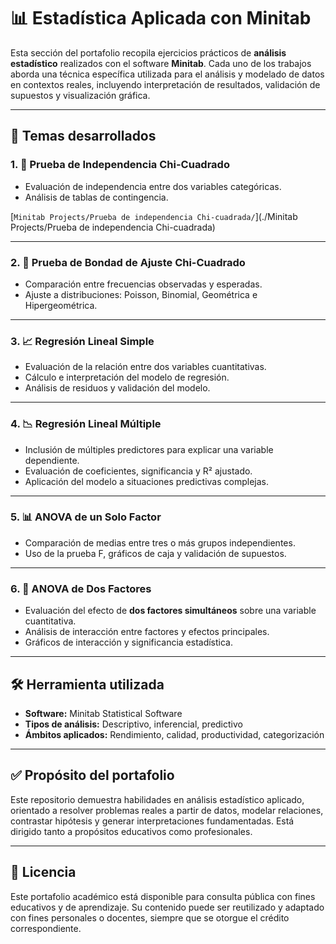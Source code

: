 # 📊 Estadística Aplicada con Minitab

Esta sección del portafolio recopila ejercicios prácticos de **análisis estadístico** realizados con el software **Minitab**. Cada uno de los trabajos aborda una técnica específica utilizada para el análisis y modelado de datos en contextos reales, incluyendo interpretación de resultados, validación de supuestos y visualización gráfica.

---

## 🧠 Temas desarrollados

### 1. 🧮 Prueba de Independencia Chi-Cuadrado
- Evaluación de independencia entre dos variables categóricas.
- Análisis de tablas de contingencia.

 [`Minitab Projects/Prueba de independencia Chi-cuadrada/`](./Minitab Projects/Prueba de independencia Chi-cuadrada)

---

### 2. 🧪 Prueba de Bondad de Ajuste Chi-Cuadrado
- Comparación entre frecuencias observadas y esperadas.
- Ajuste a distribuciones: Poisson, Binomial, Geométrica e Hipergeométrica.

---

### 3. 📈 Regresión Lineal Simple
- Evaluación de la relación entre dos variables cuantitativas.
- Cálculo e interpretación del modelo de regresión.
- Análisis de residuos y validación del modelo.


---

### 4. 📉 Regresión Lineal Múltiple
- Inclusión de múltiples predictores para explicar una variable dependiente.
- Evaluación de coeficientes, significancia y R² ajustado.
- Aplicación del modelo a situaciones predictivas complejas.


---


### 5. 📊 ANOVA de un Solo Factor
- Comparación de medias entre tres o más grupos independientes.
- Uso de la prueba F, gráficos de caja y validación de supuestos.


---

### 6. 🧩 ANOVA de Dos Factores
- Evaluación del efecto de **dos factores simultáneos** sobre una variable cuantitativa.
- Análisis de interacción entre factores y efectos principales.
- Gráficos de interacción y significancia estadística.

---

## 🛠️ Herramienta utilizada

- **Software:** Minitab Statistical Software
- **Tipos de análisis:** Descriptivo, inferencial, predictivo
- **Ámbitos aplicados:** Rendimiento, calidad, productividad, categorización

---

## ✅ Propósito del portafolio

Este repositorio demuestra habilidades en análisis estadístico aplicado, orientado a resolver problemas reales a partir de datos, modelar relaciones, contrastar hipótesis y generar interpretaciones fundamentadas. Está dirigido tanto a propósitos educativos como profesionales.

---

## 📄 Licencia

Este portafolio académico está disponible para consulta pública con fines educativos y de aprendizaje. Su contenido puede ser reutilizado y adaptado con fines personales o docentes, siempre que se otorgue el crédito correspondiente.

